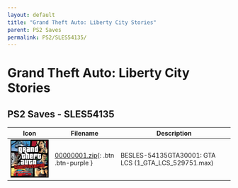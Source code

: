 ```yaml
---
layout: default
title: "Grand Theft Auto: Liberty City Stories"
parent: PS2 Saves
permalink: PS2/SLES54135/
---
```

# Grand Theft Auto: Liberty City Stories

## PS2 Saves - SLES54135

| Icon | Filename | Description |
|------|----------|-------------|
| ![Grand Theft Auto: Liberty City Stories](icon0.png) | [00000001.zip](00000001.zip){: .btn .btn-purple } | BESLES-54135GTA30001: GTA LCS (1_GTA_LCS_529751.max) |
